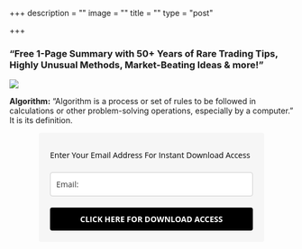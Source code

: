 +++
description = ""
image = ""
title = ""
type = "post"

+++
### “Free 1-Page Summary with 50+ Years of Rare Trading Tips, Highly Unusual Methods, Market-Beating Ideas & more!”

![](/images/tv_lp_hero2.jpg)

**Algorithm:** “Algorithm is a process or set of rules to be followed in calculations or other problem-solving operations, especially by a computer.” It is its definition. 

<style type="text/css">
@import url(https://fonts.googleapis.com/css?family=Open+Sans:400,400italic,700,700italic);
</style>
<style type="text/css">
.ml-form-embedSubmitLoad{display:inline-block;width:20px;height:20px}.ml-form-embedSubmitLoad:after{content:" ";display:block;width:11px;height:11px;margin:1px;border-radius:50%;border:4px solid #fff;border-color:#fff #fff #fff transparent;animation:ml-form-embedSubmitLoad 1.2s linear infinite}@keyframes ml-form-embedSubmitLoad{0%{transform:rotate(0)}100%{transform:rotate(360deg)}}#mlb2-2267083.ml-form-embedContainer{box-sizing:border-box;display:table;height:99.99%;margin:0 auto;position:static;width:100%!important}#mlb2-2267083.ml-form-embedContainer button,#mlb2-2267083.ml-form-embedContainer h4,#mlb2-2267083.ml-form-embedContainer p,#mlb2-2267083.ml-form-embedContainer span{text-transform:none!important;letter-spacing:normal!important}#mlb2-2267083.ml-form-embedContainer .ml-form-embedWrapper{background-color:#f6f6f6;border-width:0;border-color:transparent;border-radius:4px;border-style:solid;box-sizing:border-box;display:inline-block!important;margin:0;padding:0;position:relative}#mlb2-2267083.ml-form-embedContainer .ml-form-embedWrapper.embedDefault,#mlb2-2267083.ml-form-embedContainer .ml-form-embedWrapper.embedPopup{width:400px}#mlb2-2267083.ml-form-embedContainer .ml-form-embedWrapper.embedForm{max-width:400px;width:100%}#mlb2-2267083.ml-form-embedContainer .ml-form-align-left{text-align:left}#mlb2-2267083.ml-form-embedContainer .ml-form-align-center{text-align:center}#mlb2-2267083.ml-form-embedContainer .ml-form-align-default{display:table-cell!important;vertical-align:middle!important;text-align:center!important}#mlb2-2267083.ml-form-embedContainer .ml-form-align-right{text-align:right}#mlb2-2267083.ml-form-embedContainer .ml-form-embedWrapper .ml-form-embedHeader img{border-top-left-radius:4px;border-top-right-radius:4px;height:auto;margin:0 auto!important;max-width:100%;width:undefinedpx}#mlb2-2267083.ml-form-embedContainer .ml-form-embedWrapper .ml-form-embedBody,#mlb2-2267083.ml-form-embedContainer .ml-form-embedWrapper .ml-form-successBody{padding:20px 20px 0 20px}#mlb2-2267083.ml-form-embedContainer .ml-form-embedWrapper .ml-form-embedBody.ml-form-embedBodyHorizontal{padding-bottom:0}#mlb2-2267083.ml-form-embedContainer .ml-form-embedWrapper .ml-form-embedBody .ml-form-embedContent,#mlb2-2267083.ml-form-embedContainer .ml-form-embedWrapper .ml-form-successBody .ml-form-successContent{margin:0 0 20px 0}#mlb2-2267083.ml-form-embedContainer .ml-form-embedWrapper .ml-form-embedBody .ml-form-embedContent h4,#mlb2-2267083.ml-form-embedContainer .ml-form-embedWrapper .ml-form-successBody .ml-form-successContent h4{color:#000;font-family:'Open Sans',Arial,Helvetica,sans-serif;font-size:30px;font-weight:400;margin:0 0 10px 0;text-align:left;word-break:break-word}#mlb2-2267083.ml-form-embedContainer .ml-form-embedWrapper .ml-form-embedBody .ml-form-embedContent p,#mlb2-2267083.ml-form-embedContainer .ml-form-embedWrapper .ml-form-successBody .ml-form-successContent p{color:#000;font-family:'Open Sans',Arial,Helvetica,sans-serif;font-size:14px;font-weight:400;line-height:20px;margin:0 0 10px 0;text-align:left}#mlb2-2267083.ml-form-embedContainer .ml-form-embedWrapper .ml-form-embedBody .ml-form-embedContent ol,#mlb2-2267083.ml-form-embedContainer .ml-form-embedWrapper .ml-form-embedBody .ml-form-embedContent ul,#mlb2-2267083.ml-form-embedContainer .ml-form-embedWrapper .ml-form-successBody .ml-form-successContent ol,#mlb2-2267083.ml-form-embedContainer .ml-form-embedWrapper .ml-form-successBody .ml-form-successContent ul{color:#000;font-family:'Open Sans',Arial,Helvetica,sans-serif;font-size:14px}#mlb2-2267083.ml-form-embedContainer .ml-form-embedWrapper .ml-form-embedBody .ml-form-embedContent p a,#mlb2-2267083.ml-form-embedContainer .ml-form-embedWrapper .ml-form-successBody .ml-form-successContent p a{color:#000;text-decoration:underline}#mlb2-2267083.ml-form-embedContainer .ml-form-embedWrapper .ml-block-form .ml-field-group{text-align:left!important}#mlb2-2267083.ml-form-embedContainer .ml-form-embedWrapper .ml-block-form .ml-field-group label{margin-bottom:5px;color:#333;font-size:14px;font-family:'Open Sans',Arial,Helvetica,sans-serif;font-weight:700;font-style:normal;text-decoration:none;display:inline-block;line-height:20px}#mlb2-2267083.ml-form-embedContainer .ml-form-embedWrapper .ml-form-embedBody .ml-form-embedContent p:last-child,#mlb2-2267083.ml-form-embedContainer .ml-form-embedWrapper .ml-form-successBody .ml-form-successContent p:last-child{margin:0}#mlb2-2267083.ml-form-embedContainer .ml-form-embedWrapper .ml-form-embedBody form{margin:0;width:100%}#mlb2-2267083.ml-form-embedContainer .ml-form-embedWrapper .ml-form-embedBody .ml-form-checkboxRow,#mlb2-2267083.ml-form-embedContainer .ml-form-embedWrapper .ml-form-embedBody .ml-form-formContent{margin:0 0 20px 0;width:100%}#mlb2-2267083.ml-form-embedContainer .ml-form-embedWrapper .ml-form-embedBody .ml-form-checkboxRow{float:left}#mlb2-2267083.ml-form-embedContainer .ml-form-embedWrapper .ml-form-embedBody .ml-form-formContent.horozintalForm{margin:0;padding:0 0 20px 0;width:100%;height:auto;float:left}#mlb2-2267083.ml-form-embedContainer .ml-form-embedWrapper .ml-form-embedBody .ml-form-fieldRow{margin:0 0 10px 0;width:100%}#mlb2-2267083.ml-form-embedContainer .ml-form-embedWrapper .ml-form-embedBody .ml-form-fieldRow.ml-last-item{margin:0}#mlb2-2267083.ml-form-embedContainer .ml-form-embedWrapper .ml-form-embedBody .ml-form-fieldRow.ml-formfieldHorizintal{margin:0}#mlb2-2267083.ml-form-embedContainer .ml-form-embedWrapper .ml-form-embedBody .ml-form-fieldRow input{background-color:#fff!important;color:#333!important;border-color:#ccc!important;border-radius:4px!important;border-style:solid!important;border-width:1px!important;font-family:'Open Sans',Arial,Helvetica,sans-serif;font-size:14px!important;height:auto;line-height:21px!important;margin-bottom:0;margin-top:0;margin-left:0;margin-right:0;padding:10px 10px!important;width:100%!important;box-sizing:border-box!important;max-width:100%!important}#mlb2-2267083.ml-form-embedContainer .ml-form-embedWrapper .ml-form-embedBody .ml-form-fieldRow input::-webkit-input-placeholder,#mlb2-2267083.ml-form-embedContainer .ml-form-embedWrapper .ml-form-embedBody .ml-form-horizontalRow input::-webkit-input-placeholder{color:#333}#mlb2-2267083.ml-form-embedContainer .ml-form-embedWrapper .ml-form-embedBody .ml-form-fieldRow input::-moz-placeholder,#mlb2-2267083.ml-form-embedContainer .ml-form-embedWrapper .ml-form-embedBody .ml-form-horizontalRow input::-moz-placeholder{color:#333}#mlb2-2267083.ml-form-embedContainer .ml-form-embedWrapper .ml-form-embedBody .ml-form-fieldRow input:-ms-input-placeholder,#mlb2-2267083.ml-form-embedContainer .ml-form-embedWrapper .ml-form-embedBody .ml-form-horizontalRow input:-ms-input-placeholder{color:#333}#mlb2-2267083.ml-form-embedContainer .ml-form-embedWrapper .ml-form-embedBody .ml-form-fieldRow input:-moz-placeholder,#mlb2-2267083.ml-form-embedContainer .ml-form-embedWrapper .ml-form-embedBody .ml-form-horizontalRow input:-moz-placeholder{color:#333}#mlb2-2267083.ml-form-embedContainer .ml-form-embedWrapper .ml-form-embedBody .ml-form-fieldRow textarea,#mlb2-2267083.ml-form-embedContainer .ml-form-embedWrapper .ml-form-embedBody .ml-form-horizontalRow textarea{background-color:#fff!important;color:#333!important;border-color:#ccc!important;border-radius:4px!important;border-style:solid!important;border-width:1px!important;font-family:'Open Sans',Arial,Helvetica,sans-serif;font-size:14px!important;height:auto;line-height:21px!important;margin-bottom:0;margin-top:0;padding:10px 10px!important;width:100%!important;box-sizing:border-box!important;max-width:100%!important}#mlb2-2267083.ml-form-embedContainer .ml-form-embedWrapper .ml-form-embedBody .ml-form-checkboxRow .label-description::before,#mlb2-2267083.ml-form-embedContainer .ml-form-embedWrapper .ml-form-embedBody .ml-form-embedPermissions .ml-form-embedPermissionsOptionsCheckbox .label-description::before,#mlb2-2267083.ml-form-embedContainer .ml-form-embedWrapper .ml-form-embedBody .ml-form-fieldRow .custom-checkbox .custom-control-label::before,#mlb2-2267083.ml-form-embedContainer .ml-form-embedWrapper .ml-form-embedBody .ml-form-fieldRow .custom-radio .custom-control-label::before,#mlb2-2267083.ml-form-embedContainer .ml-form-embedWrapper .ml-form-embedBody .ml-form-horizontalRow .custom-checkbox .custom-control-label::before,#mlb2-2267083.ml-form-embedContainer .ml-form-embedWrapper .ml-form-embedBody .ml-form-horizontalRow .custom-radio .custom-control-label::before,#mlb2-2267083.ml-form-embedContainer .ml-form-embedWrapper .ml-form-embedBody .ml-form-interestGroupsRow .ml-form-interestGroupsRowCheckbox .label-description::before{border-color:#ccc!important;background-color:#fff!important}#mlb2-2267083.ml-form-embedContainer .ml-form-embedWrapper .ml-form-embedBody .ml-form-fieldRow input.custom-control-input\[type=checkbox\]{box-sizing:border-box;padding:0;position:absolute;z-index:-1;opacity:0;margin-top:5px;margin-left:-24px;overflow:visible}#mlb2-2267083.ml-form-embedContainer .ml-form-embedWrapper .ml-form-embedBody .ml-form-checkboxRow .label-description::before,#mlb2-2267083.ml-form-embedContainer .ml-form-embedWrapper .ml-form-embedBody .ml-form-embedPermissions .ml-form-embedPermissionsOptionsCheckbox .label-description::before,#mlb2-2267083.ml-form-embedContainer .ml-form-embedWrapper .ml-form-embedBody .ml-form-fieldRow .custom-checkbox .custom-control-label::before,#mlb2-2267083.ml-form-embedContainer .ml-form-embedWrapper .ml-form-embedBody .ml-form-horizontalRow .custom-checkbox .custom-control-label::before,#mlb2-2267083.ml-form-embedContainer .ml-form-embedWrapper .ml-form-embedBody .ml-form-interestGroupsRow .ml-form-interestGroupsRowCheckbox .label-description::before{border-radius:4px!important}#mlb2-2267083.ml-form-embedContainer .ml-form-embedWrapper .ml-form-embedBody .ml-form-checkboxRow input\[type=checkbox\]:checked\~.label-description::after,#mlb2-2267083.ml-form-embedContainer .ml-form-embedWrapper .ml-form-embedBody .ml-form-embedPermissions .ml-form-embedPermissionsOptionsCheckbox input\[type=checkbox\]:checked\~.label-description::after,#mlb2-2267083.ml-form-embedContainer .ml-form-embedWrapper .ml-form-embedBody .ml-form-fieldRow .custom-checkbox .custom-control-input:checked\~.custom-control-label::after,#mlb2-2267083.ml-form-embedContainer .ml-form-embedWrapper .ml-form-embedBody .ml-form-horizontalRow .custom-checkbox .custom-control-input:checked\~.custom-control-label::after,#mlb2-2267083.ml-form-embedContainer .ml-form-embedWrapper .ml-form-embedBody .ml-form-interestGroupsRow .ml-form-interestGroupsRowCheckbox input\[type=checkbox\]:checked\~.label-description::after{background-color:#fff;mask-image:url(https://bucket.mlcdn.com/images/default/arrow.svg);-webkit-mask-image:url(https://bucket.mlcdn.com/images/default/arrow.svg)}#mlb2-2267083.ml-form-embedContainer .ml-form-embedWrapper .ml-form-embedBody .ml-form-fieldRow .custom-radio .custom-control-input:checked\~.custom-control-label::after{background-color:#fff;mask-image:url(https://bucket.mlcdn.com/images/default/circle.svg);-webkit-mask-image:url(https://bucket.mlcdn.com/images/default/circle.svg)}#mlb2-2267083.ml-form-embedContainer .ml-form-embedWrapper .ml-form-embedBody .ml-form-checkboxRow input\[type=checkbox\]:checked\~.label-description::before,#mlb2-2267083.ml-form-embedContainer .ml-form-embedWrapper .ml-form-embedBody .ml-form-embedPermissions .ml-form-embedPermissionsOptionsCheckbox input\[type=checkbox\]:checked\~.label-description::before,#mlb2-2267083.ml-form-embedContainer .ml-form-embedWrapper .ml-form-embedBody .ml-form-fieldRow .custom-checkbox .custom-control-input:checked\~.custom-control-label::before,#mlb2-2267083.ml-form-embedContainer .ml-form-embedWrapper .ml-form-embedBody .ml-form-fieldRow .custom-radio .custom-control-input:checked\~.custom-control-label::before,#mlb2-2267083.ml-form-embedContainer .ml-form-embedWrapper .ml-form-embedBody .ml-form-horizontalRow .custom-checkbox .custom-control-input:checked\~.custom-control-label::before,#mlb2-2267083.ml-form-embedContainer .ml-form-embedWrapper .ml-form-embedBody .ml-form-horizontalRow .custom-radio .custom-control-input:checked\~.custom-control-label::before,#mlb2-2267083.ml-form-embedContainer .ml-form-embedWrapper .ml-form-embedBody .ml-form-interestGroupsRow .ml-form-interestGroupsRowCheckbox input\[type=checkbox\]:checked\~.label-description::before{border-color:#000!important;background-color:#000!important;color:#fff!important}#mlb2-2267083.ml-form-embedContainer .ml-form-embedWrapper .ml-form-embedBody .ml-form-fieldRow .custom-checkbox .custom-control-label::after,#mlb2-2267083.ml-form-embedContainer .ml-form-embedWrapper .ml-form-embedBody .ml-form-fieldRow .custom-checkbox .custom-control-label::before,#mlb2-2267083.ml-form-embedContainer .ml-form-embedWrapper .ml-form-embedBody .ml-form-fieldRow .custom-radio .custom-control-label::after,#mlb2-2267083.ml-form-embedContainer .ml-form-embedWrapper .ml-form-embedBody .ml-form-fieldRow .custom-radio .custom-control-label::before,#mlb2-2267083.ml-form-embedContainer .ml-form-embedWrapper .ml-form-embedBody .ml-form-horizontalRow .custom-checkbox .custom-control-label::after,#mlb2-2267083.ml-form-embedContainer .ml-form-embedWrapper .ml-form-embedBody .ml-form-horizontalRow .custom-checkbox .custom-control-label::before,#mlb2-2267083.ml-form-embedContainer .ml-form-embedWrapper .ml-form-embedBody .ml-form-horizontalRow .custom-radio .custom-control-label::after,#mlb2-2267083.ml-form-embedContainer .ml-form-embedWrapper .ml-form-embedBody .ml-form-horizontalRow .custom-radio .custom-control-label::before{top:2;box-sizing:border-box}#mlb2-2267083.ml-form-embedContainer .ml-form-embedWrapper .ml-form-embedBody .ml-form-checkboxRow .label-description::after,#mlb2-2267083.ml-form-embedContainer .ml-form-embedWrapper .ml-form-embedBody .ml-form-checkboxRow .label-description::before,#mlb2-2267083.ml-form-embedContainer .ml-form-embedWrapper .ml-form-embedBody .ml-form-embedPermissions .ml-form-embedPermissionsOptionsCheckbox .label-description::after,#mlb2-2267083.ml-form-embedContainer .ml-form-embedWrapper .ml-form-embedBody .ml-form-embedPermissions .ml-form-embedPermissionsOptionsCheckbox .label-description::before{top:0!important;box-sizing:border-box!important}#mlb2-2267083.ml-form-embedContainer .ml-form-embedWrapper .ml-form-embedBody .ml-form-checkboxRow .label-description::after,#mlb2-2267083.ml-form-embedContainer .ml-form-embedWrapper .ml-form-embedBody .ml-form-checkboxRow .label-description::before{top:0!important;box-sizing:border-box!important}#mlb2-2267083.ml-form-embedContainer .ml-form-embedWrapper .ml-form-embedBody .ml-form-interestGroupsRow .ml-form-interestGroupsRowCheckbox .label-description::after{top:3px!important;box-sizing:border-box!important;position:absolute;left:-21px;display:block;width:10px;height:10px;content:""}#mlb2-2267083.ml-form-embedContainer .ml-form-embedWrapper .ml-form-embedBody .ml-form-interestGroupsRow .ml-form-interestGroupsRowCheckbox .label-description::before{top:0!important;box-sizing:border-box!important}#mlb2-2267083.ml-form-embedContainer .ml-form-embedWrapper .ml-form-embedBody .custom-control-label::before{position:absolute;top:4px;left:-24px;display:block;width:16px;height:16px;pointer-events:none;content:"";background-color:#fff;border:#adb5bd solid 1px;border-radius:50%}#mlb2-2267083.ml-form-embedContainer .ml-form-embedWrapper .ml-form-embedBody .custom-control-label::after{position:absolute;top:5px!important;left:-21px;display:block;width:10px;height:10px;content:""}#mlb2-2267083.ml-form-embedContainer .ml-form-embedWrapper .ml-form-embedBody .ml-form-checkboxRow .label-description::before,#mlb2-2267083.ml-form-embedContainer .ml-form-embedWrapper .ml-form-embedBody .ml-form-embedPermissions .ml-form-embedPermissionsOptionsCheckbox .label-description::before,#mlb2-2267083.ml-form-embedContainer .ml-form-embedWrapper .ml-form-embedBody .ml-form-interestGroupsRow .ml-form-interestGroupsRowCheckbox .label-description::before{position:absolute;top:4px;left:-24px;display:block;width:16px;height:16px;pointer-events:none;content:"";background-color:#fff;border:#adb5bd solid 1px;border-radius:50%}#mlb2-2267083.ml-form-embedContainer .ml-form-embedWrapper .ml-form-embedBody .ml-form-embedPermissions .ml-form-embedPermissionsOptionsCheckbox .label-description::after{position:absolute;top:3px!important;left:-21px;display:block;width:10px;height:10px;content:""}#mlb2-2267083.ml-form-embedContainer .ml-form-embedWrapper .ml-form-embedBody .ml-form-checkboxRow .label-description::after{position:absolute;top:3px!important;left:-21px;display:block;width:10px;height:10px;content:""}#mlb2-2267083.ml-form-embedContainer .ml-form-embedWrapper .ml-form-embedBody .custom-radio .custom-control-label::after{background:no-repeat 50%/50% 50%}#mlb2-2267083.ml-form-embedContainer .ml-form-embedWrapper .ml-form-embedBody .custom-checkbox .custom-control-label::after,#mlb2-2267083.ml-form-embedContainer .ml-form-embedWrapper .ml-form-embedBody .ml-form-checkboxRow .label-description::after,#mlb2-2267083.ml-form-embedContainer .ml-form-embedWrapper .ml-form-embedBody .ml-form-embedPermissions .ml-form-embedPermissionsOptionsCheckbox .label-description::after,#mlb2-2267083.ml-form-embedContainer .ml-form-embedWrapper .ml-form-embedBody .ml-form-interestGroupsRow .ml-form-interestGroupsRowCheckbox .label-description::after{background:no-repeat 50%/50% 50%}#mlb2-2267083.ml-form-embedContainer .ml-form-embedWrapper .ml-form-embedBody .ml-form-fieldRow .custom-control,#mlb2-2267083.ml-form-embedContainer .ml-form-embedWrapper .ml-form-embedBody .ml-form-horizontalRow .custom-control{position:relative;display:block;min-height:1.5rem;padding-left:1.5rem}#mlb2-2267083.ml-form-embedContainer .ml-form-embedWrapper .ml-form-embedBody .ml-form-fieldRow .custom-checkbox .custom-control-input,#mlb2-2267083.ml-form-embedContainer .ml-form-embedWrapper .ml-form-embedBody .ml-form-fieldRow .custom-radio .custom-control-input,#mlb2-2267083.ml-form-embedContainer .ml-form-embedWrapper .ml-form-embedBody .ml-form-horizontalRow .custom-checkbox .custom-control-input,#mlb2-2267083.ml-form-embedContainer .ml-form-embedWrapper .ml-form-embedBody .ml-form-horizontalRow .custom-radio .custom-control-input{position:absolute;z-index:-1;opacity:0;box-sizing:border-box;padding:0}#mlb2-2267083.ml-form-embedContainer .ml-form-embedWrapper .ml-form-embedBody .ml-form-fieldRow .custom-checkbox .custom-control-label,#mlb2-2267083.ml-form-embedContainer .ml-form-embedWrapper .ml-form-embedBody .ml-form-fieldRow .custom-radio .custom-control-label,#mlb2-2267083.ml-form-embedContainer .ml-form-embedWrapper .ml-form-embedBody .ml-form-horizontalRow .custom-checkbox .custom-control-label,#mlb2-2267083.ml-form-embedContainer .ml-form-embedWrapper .ml-form-embedBody .ml-form-horizontalRow .custom-radio .custom-control-label{color:#000;font-size:12px!important;font-family:'Open Sans',Arial,Helvetica,sans-serif;line-height:22px;margin-bottom:0;position:relative;vertical-align:top;font-style:normal;font-weight:700}#mlb2-2267083.ml-form-embedContainer .ml-form-embedWrapper .ml-form-embedBody .ml-form-fieldRow .custom-select,#mlb2-2267083.ml-form-embedContainer .ml-form-embedWrapper .ml-form-embedBody .ml-form-horizontalRow .custom-select{background-color:#fff!important;color:#333!important;border-color:#ccc!important;border-radius:4px!important;border-style:solid!important;border-width:1px!important;font-family:'Open Sans',Arial,Helvetica,sans-serif;font-size:14px!important;line-height:20px!important;margin-bottom:0;margin-top:0;padding:10px 28px 10px 12px!important;width:100%!important;box-sizing:border-box!important;max-width:100%!important;height:auto;display:inline-block;vertical-align:middle;background:url(https://bucket.mlcdn.com/images/default/dropdown.svg) no-repeat right .75rem center/8px 10px;-webkit-appearance:none;-moz-appearance:none;appearance:none}#mlb2-2267083.ml-form-embedContainer .ml-form-embedWrapper .ml-form-embedBody .ml-form-horizontalRow{height:auto;width:100%;float:left}.ml-form-formContent.horozintalForm .ml-form-horizontalRow .ml-input-horizontal{width:70%;float:left}.ml-form-formContent.horozintalForm .ml-form-horizontalRow .ml-button-horizontal{width:30%;float:left}.ml-form-formContent.horozintalForm .ml-form-horizontalRow .ml-button-horizontal.labelsOn{padding-top:25px}.ml-form-formContent.horozintalForm .ml-form-horizontalRow .horizontal-fields{box-sizing:border-box;float:left;padding-right:10px}#mlb2-2267083.ml-form-embedContainer .ml-form-embedWrapper .ml-form-embedBody .ml-form-horizontalRow input{background-color:#fff;color:#333;border-color:#ccc;border-radius:4px;border-style:solid;border-width:1px;font-family:'Open Sans',Arial,Helvetica,sans-serif;font-size:14px;line-height:20px;margin-bottom:0;margin-top:0;padding:10px 10px;width:100%;box-sizing:border-box;overflow-y:initial}#mlb2-2267083.ml-form-embedContainer .ml-form-embedWrapper .ml-form-embedBody .ml-form-horizontalRow button{background-color:#000!important;border-color:#000;border-style:solid;border-width:1px;border-radius:4px;box-shadow:none;color:#fff!important;cursor:pointer;font-family:'Open Sans',Arial,Helvetica,sans-serif;font-size:14px!important;font-weight:700;line-height:20px;margin:0!important;padding:10px!important;width:100%;height:auto}#mlb2-2267083.ml-form-embedContainer .ml-form-embedWrapper .ml-form-embedBody .ml-form-horizontalRow button:hover{background-color:#333!important;border-color:#333!important}#mlb2-2267083.ml-form-embedContainer .ml-form-embedWrapper .ml-form-embedBody .ml-form-checkboxRow input\[type=checkbox\]{box-sizing:border-box;padding:0;position:absolute;z-index:-1;opacity:0;margin-top:5px;margin-left:-24px;overflow:visible}#mlb2-2267083.ml-form-embedContainer .ml-form-embedWrapper .ml-form-embedBody .ml-form-checkboxRow .label-description{color:#000;display:block;font-family:'Open Sans',Arial,Helvetica,sans-serif;font-size:12px;text-align:left;margin-bottom:0;position:relative;vertical-align:top}#mlb2-2267083.ml-form-embedContainer .ml-form-embedWrapper .ml-form-embedBody .ml-form-checkboxRow label{font-weight:400;margin:0;padding:0;position:relative;display:block;min-height:24px;padding-left:24px}#mlb2-2267083.ml-form-embedContainer .ml-form-embedWrapper .ml-form-embedBody .ml-form-checkboxRow label a{color:#000;text-decoration:underline}#mlb2-2267083.ml-form-embedContainer .ml-form-embedWrapper .ml-form-embedBody .ml-form-checkboxRow label p{color:#000!important;font-family:'Open Sans',Arial,Helvetica,sans-serif!important;font-size:12px!important;font-weight:400!important;line-height:18px!important;padding:0!important;margin:0 5px 0 0!important}#mlb2-2267083.ml-form-embedContainer .ml-form-embedWrapper .ml-form-embedBody .ml-form-checkboxRow label p:last-child{margin:0}#mlb2-2267083.ml-form-embedContainer .ml-form-embedWrapper .ml-form-embedBody .ml-form-embedSubmit{margin:0 0 20px 0;float:left;width:100%}#mlb2-2267083.ml-form-embedContainer .ml-form-embedWrapper .ml-form-embedBody .ml-form-embedSubmit button{background-color:#000!important;border:none!important;border-radius:4px!important;box-shadow:none!important;color:#fff!important;cursor:pointer;font-family:'Open Sans',Arial,Helvetica,sans-serif!important;font-size:14px!important;font-weight:700!important;line-height:21px!important;height:auto;padding:10px!important;width:100%!important;box-sizing:border-box!important}#mlb2-2267083.ml-form-embedContainer .ml-form-embedWrapper .ml-form-embedBody .ml-form-embedSubmit button.loading{display:none}#mlb2-2267083.ml-form-embedContainer .ml-form-embedWrapper .ml-form-embedBody .ml-form-embedSubmit button:hover{background-color:#333!important}.ml-subscribe-close{width:30px;height:30px;background:url(https://bucket.mlcdn.com/images/default/modal_close.png) no-repeat;background-size:30px;cursor:pointer;margin-top:-10px;margin-right:-10px;position:absolute;top:0;right:0}.ml-error input{background:url(https://bucket.mlcdn.com/images/default/error-icon.png) 98% center no-repeat #fff!important;background-size:24px 24px!important}.ml-error .label-description,.ml-error .label-description p,.ml-error .label-description p a,.ml-error label:first-child{color:red!important}#mlb2-2267083.ml-form-embedContainer .ml-form-embedWrapper .ml-form-embedBody .ml-form-checkboxRow.ml-error .label-description p,#mlb2-2267083.ml-form-embedContainer .ml-form-embedWrapper .ml-form-embedBody .ml-form-checkboxRow.ml-error .label-description p:first-letter{color:red!important}@media only screen and (max-width:400px){.ml-form-embedWrapper.embedDefault,.ml-form-embedWrapper.embedPopup{width:100%!important}.ml-form-formContent.horozintalForm{float:left!important}.ml-form-formContent.horozintalForm .ml-form-horizontalRow{height:auto!important;width:100%!important;float:left!important}.ml-form-formContent.horozintalForm .ml-form-horizontalRow .ml-input-horizontal{width:100%!important}.ml-form-formContent.horozintalForm .ml-form-horizontalRow .ml-input-horizontal>div{padding-right:0!important;padding-bottom:10px}.ml-form-formContent.horozintalForm .ml-button-horizontal{width:100%!important}.ml-form-formContent.horozintalForm .ml-button-horizontal.labelsOn{padding-top:0!important}}
</style>
<div id="mlb2-2267083" class="ml-form-embedContainer ml-subscribe-form ml-subscribe-form-2267083">
<div class="ml-form-align-center">
<div class="ml-form-embedWrapper embedForm">
<div class="ml-form-embedBody ml-form-embedBodyDefault row-form">
<div class="ml-form-embedContent" style="">
<h4></h4>
<p data-children-count="0">Enter Your Email Address For Instant Download Access</p>
</div>
<form class="ml-block-form" action="https://app.mailerlite.com/webforms/submit/z4x7k3" data-code="z4x7k3" method="post" target="_blank">
<div class="ml-form-formContent">
<div class="ml-form-fieldRow ml-last-item">
<div class="ml-field-group ml-field-email ml-validate-email ml-validate-required">
<input type="email" class="form-control" data-inputmask="" name="fields\[email\]" placeholder="Email:" autocomplete="email">
</div>
</div>
</div>
<input type="hidden" name="ml-submit" value="1">
<div class="ml-form-embedSubmit">
<button type="submit" class="primary">CLICK HERE FOR DOWNLOAD ACCESS</button>
<button disabled="disabled" style="display:none" type="button" class="loading"> <div class="ml-form-embedSubmitLoad"><div></div><div></div><div></div><div></div></div> </button>
</div>
</form>
</div>
<div class="ml-form-successBody row-success" style="display:none">
<div class="ml-form-successContent">
<h4>Thank you!</h4>
<p>You have successfully joined our subscriber list.</p>
</div>
</div>
</div>
</div>
</div>
<script>
function ml_webform_success_2267083(){var r=ml_jQuery||jQuery;r(".ml-subscribe-form-2267083 .row-success").show(),r(".ml-subscribe-form-2267083 .row-form").hide()}
</script>
<img src="https://track.mailerlite.com/webforms/o/2267083/z4x7k3?v1593394536" width="1" height="1" style="max-width:1px;max-height:1px;visibility:hidden;padding:0;margin:0;display:block" alt="." border="0">
<script src="https://static.mailerlite.com/js/w/webforms.min.js?v5c5d99c28cfe49b41fe82455507d7558" type="text/javascript"></script>

![](/images/tradingview.jpg)

### Benefits of TradingView ...

Above Paragraph, you see SERP or Keywords that are common SEO Term so Before starting learning SEO let's learn the term used by the SEO expert. It will smoothen your learning journey. Or if you are wishing to hire an SEO guy it will help you his task he/she doing and understand he/she going on the right path. So not making delay let dive…

**Algorithm:** “Algorithm is a process or set of rules to be followed in calculations or other problem-solving operations, especially by a computer.” It is its definition. In SEO we basically mean A very sophisticated and complex program used by the search engine to find out data and indexing it, And when a user gives a data query this program also decides the best result to place in the SERP in order. All search engines use multiple algorithms combination on their data collection and result giving process in different stages.

**Algorithm Change:** All the search engine service providers always try to give the best results to their users. So they always working on updating, refreshing or making and implementing new algorithms. The search engine service provider never revealed the exact date of rolling out any updates or new algorithms to make an effective date. Normally they give a boundary of time like this week or this month, we are going to rolling out a major update or applying new this algorithm. They give this new algorithm a name and they always call it by the given name. Like, google spider, Google panda, etc. Most of the time After one to two week we can see and understand the update or change impact but sometimes it also happens quicker also.

### Some fancy dot points!

* Algorithm Update: Search Engines regularly making minor changes in their system they normally don’t give an official announcement. But SEO related blogs and journals give the news what the changes made. So Keep update regular visit this industry-related community is important. And when the Major update come You must observe your ranking behavior and if you find you've got the penalty then quickly take necessary step undereating the guidelines given by search engine company.
* Algorithm Refresh: Search engine operator after a regular interval re-run the existing algorithm to find out the new spammer.
* New Algorithm: Improving search quality google and other search engines regularly bringing new algorithms. All new algorithm has its special purpose to serve in the total search engine working process.